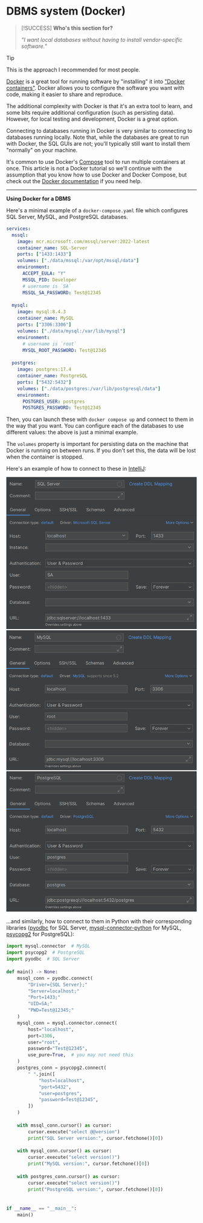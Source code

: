 # DBMS system (Docker)

> [!SUCCESS] **Who's this section for?**
>
> _"I want local databases without having to install vendor-specific software."_

> [!TIP]
>
> This is the approach I recommended for most people.

[Docker](https://www.docker.com/) is a great tool for running software by "installing" it into ["Docker containers"](https://www.docker.com/resources/what-container/). Docker allows you to configure the software you want with code, making it easier to share and reproduce.

The additional complexity with Docker is that it's an extra tool to learn, and some bits require additional configuration (such as persisting data). However, for local testing and development, Docker is a great option.

Connecting to databases running in Docker is very similar to connecting to databases running locally. Note that, while the databases are great to run with Docker, the SQL GUIs are not; you'll typically still want to install them "normally" on your machine.

It's common to use Docker's [Compose](https://docs.docker.com/compose/) tool to run multiple containers at once. This article is not a Docker tutorial so we'll continue with the assumption that you know how to use Docker and Docker Compose, but check out the [Docker documentation](https://docs.docker.com/get-started/) if you need help.

---

**Using Docker for a DBMS**

Here's a minimal example of a `docker-compose.yaml` file which configures SQL Server, MySQL, and PostgreSQL databases.

```yaml
services:
  mssql:
    image: mcr.microsoft.com/mssql/server:2022-latest
    container_name: SQL-Server
    ports: ["1433:1433"]
    volumes: ["./data/mssql:/var/opt/mssql/data"]
    environment:
      ACCEPT_EULA: "Y"
      MSSQL_PID: Developer
      # username is `SA`
      MSSQL_SA_PASSWORD: Test@12345

  mysql:
    image: mysql:8.4.3
    container_name: MySQL
    ports: ["3306:3306"]
    volumes: ["./data/mysql:/var/lib/mysql"]
    environment:
      # username is `root`
      MYSQL_ROOT_PASSWORD: Test@12345

  postgres:
    image: postgres:17.4
    container_name: PostgreSQL
    ports: ["5432:5432"]
    volumes: ["./data/postgres:/var/lib/postgresql/data"]
    environment:
      POSTGRES_USER: postgres
      POSTGRES_PASSWORD: Test@12345
```

Then, you can launch these with `docker compose up` and connect to them in the way that you want. You can configure each of the databases to use different values: the above is just a minimal example.

The `volumes` property is important for persisting data on the machine that Docker is running on between runs. If you don't set this, the data will be lost when the container is stopped.

Here's an example of how to connect to these in [IntelliJ](https://www.jetbrains.com/):

<center>

![sql-server-docker-intellij.png](./resources/sql-server-docker-intellij.png)
![mysql-docker-intellij.png](./resources/mysql-docker-intellij.png)
![postgres-docker-intellij.png](./resources/postgres-docker-intellij.png)

</center>

...and similarly, how to connect to them in Python with their corresponding libraries ([pyodbc](https://learn.microsoft.com/en-us/sql/connect/python/pyodbc/python-sql-driver-pyodbc) for SQL Server, [mysql-connector-python](https://dev.mysql.com/doc/connector-python/en/) for MySQL, [psycopg2](https://www.psycopg.org/docs/) for PostgreSQL):

```python
import mysql.connector  # MySQL
import psycopg2  # PostgreSQL
import pyodbc  # SQL Server

def main() -> None:
    mssql_conn = pyodbc.connect(
        "Driver={SQL Server};"
        "Server=localhost;"
        "Port=1433;"
        "UID=SA;"
        "PWD=Test@12345;"
    )
    mysql_conn = mysql.connector.connect(
        host="localhost",
        port=3306,
        user="root",
        password="Test@12345",
        use_pure=True,  # you may not need this
    )
    postgres_conn = psycopg2.connect(
        " ".join([
            "host=localhost",
            "port=5432",
            "user=postgres",
            "password=Test@12345",
        ])
    )

    with mssql_conn.cursor() as cursor:
        cursor.execute("select @@version")
        print("SQL Server version:", cursor.fetchone()[0])

    with mysql_conn.cursor() as cursor:
        cursor.execute("select version()")
        print("MySQL version:", cursor.fetchone()[0])

    with postgres_conn.cursor() as cursor:
        cursor.execute("select version()")
        print("PostgreSQL version:", cursor.fetchone()[0])


if __name__ == "__main__":
    main()
```
